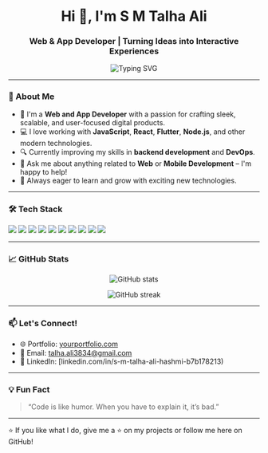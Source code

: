 <!-- GitHub Profile README -->

<h1 align="center">Hi 👋, I'm S M Talha Ali</h1>
<h3 align="center">Web & App Developer | Turning Ideas into Interactive Experiences</h3>

<p align="center">
  <img src="https://readme-typing-svg.herokuapp.com?font=Fira+Code&size=24&pause=1000&center=true&vCenter=true&width=435&lines=Creative+Web+Developer;Passionate+App+Builder;Clean+%26+Efficient+Code+Lover" alt="Typing SVG" />
</p>

---

### 🌟 About Me
- 🚀 I'm a **Web and App Developer** with a passion for crafting sleek, scalable, and user-focused digital products.
- 💻 I love working with **JavaScript**, **React**, **Flutter**, **Node.js**, and other modern technologies.
- 🔍 Currently improving my skills in **backend development** and **DevOps**.
- 💬 Ask me about anything related to **Web** or **Mobile Development** – I'm happy to help!
- 🌱 Always eager to learn and grow with exciting new technologies.

---

### 🛠️ Tech Stack
<p align="left">
  <img src="https://img.shields.io/badge/HTML5-E34F26?logo=html5&logoColor=white" />
  <img src="https://img.shields.io/badge/CSS3-1572B6?logo=css3&logoColor=white" />
  <img src="https://img.shields.io/badge/JavaScript-F7DF1E?logo=javascript&logoColor=black" />
  <img src="https://img.shields.io/badge/React-61DAFB?logo=react&logoColor=black" />
  <img src="https://img.shields.io/badge/Flutter-02569B?logo=flutter&logoColor=white" />
  <img src="https://img.shields.io/badge/Dart-0175C2?logo=dart&logoColor=white" />
  <img src="https://img.shields.io/badge/Node.js-339933?logo=nodedotjs&logoColor=white" />
  <img src="https://img.shields.io/badge/Firebase-FFCA28?logo=firebase&logoColor=black" />
  <img src="https://img.shields.io/badge/MongoDB-47A248?logo=mongodb&logoColor=white" />
  <img src="https://img.shields.io/badge/Git-F05032?logo=git&logoColor=white" />
</p>

---

### 📈 GitHub Stats

<p align="center">
  <img src="https://github-readme-stats.vercel.app/api?Talha-art-tech&show_icons=true&theme=radical" alt="GitHub stats" />
</p>

<p align="center">
  <img src="https://github-readme-streak-stats.herokuapp.com/?user=yourusername&theme=radical" alt="GitHub streak" />
</p>

---

### 📫 Let's Connect!
- 🌐 Portfolio: [yourportfolio.com](https://yourportfolio.com)
- 📧 Email: [talha.ali3834@gmail.com](mailto:talha.ali3834@gmail.com)
- 💼 LinkedIn: [linkedin.com/in/s-m-talha-ali-hashmi-b7b178213)

---

### 💡 Fun Fact
> “Code is like humor. When you have to explain it, it’s bad.”

---

⭐️ If you like what I do, give me a ⭐ on my projects or follow me here on GitHub!

